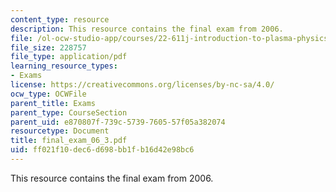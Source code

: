 ```yaml
---
content_type: resource
description: This resource contains the final exam from 2006.
file: /ol-ocw-studio-app/courses/22-611j-introduction-to-plasma-physics-i-fall-2006/ff021f10dec6d698bb1fb16d42e98bc6_final_exam_06_3.pdf
file_size: 228757
file_type: application/pdf
learning_resource_types:
- Exams
license: https://creativecommons.org/licenses/by-nc-sa/4.0/
ocw_type: OCWFile
parent_title: Exams
parent_type: CourseSection
parent_uid: e870807f-739c-5739-7605-57f05a382074
resourcetype: Document
title: final_exam_06_3.pdf
uid: ff021f10-dec6-d698-bb1f-b16d42e98bc6
---
```

This resource contains the final exam from 2006.